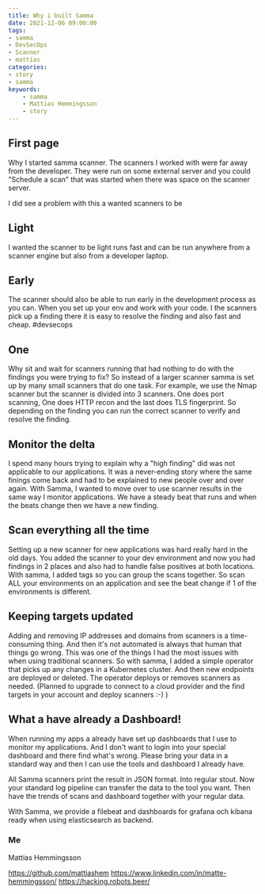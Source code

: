 ```yaml
---
title: Why i built Samma
date: 2021-12-06 09:00:00
tags:
- samma
- DevSecOps
- Scanner
- mattias
categories:
- story
- samma
keywords:
    - samma
    - Mattias Hemmingsson
    - story
---
```





## First page
Why I started samma scanner. The scanners I worked with were far away from the developer. They were run on some external server and you could "Schedule a scan" that was started when there was space on the scanner server.

I did see a problem with this a wanted scanners to be 

## Light
I wanted the scanner to be light runs fast and can be run anywhere from a scanner engine but also from a developer laptop.

## Early
The scanner should also be able to run early in the development process as you can. When you set up your env and work with your code. I the scanners pick up a finding there it is easy to resolve the finding and also fast and cheap. #devsecops

## One 
Why sit and wait for scanners running that had nothing to do with the findings you were trying to fix?
So instead of a larger scanner samma is set up by many small scanners that do one task.
For example, we use the Nmap scanner but the scanner is divided into 3 scanners. One does port scanning, One does HTTP recon and the last does TLS fingerprint.
So depending on the finding you can run the correct scanner to verify and resolve the finding.

## Monitor the delta 
I spend many hours trying to explain why a "high finding" did was not applicable to our applications. 
It was a never-ending story where the same finings come back and had to be explained to new people over and over again.
With Samma, I wanted to move over to use scanner results in the same way I monitor applications. We have a steady beat that runs and when the beats change then we have a new finding.

## Scan everything all the time
Setting up a new scanner for new applications was hard really hard in the old days. You added the scanner to your dev environment and now you had findings in 2 places and also had to handle false positives at both locations.
With samma, I added tags so you can group the scans together.
So scan ALL your environments on an application and see the beat change if 1 of the environments is different.


## Keeping targets updated
Adding and removing IP addresses and domains from scanners is a time-consuming thing. And then it's not automated is always that human that things go wrong. This was one of the things I had the most issues with when using traditional scanners.
So with samma, I added a simple operator that picks up any changes in a Kubernetes cluster. And then new endpoints are deployed or deleted. The operator deploys or removes scanners as needed.
(Planned to upgrade to connect to a cloud provider and the find targets in your account and deploy scanners :-) )


## What a have already a Dashboard!
When running my apps a already have set up dashboards that I use to monitor my applications. And I don't want to login into your special dashboard and there find what's wrong. Please bring your data in a standard way and then I can use the tools and dashboard I already have.

All Samma scanners print the result in JSON format. Into regular stout. Now your standard log pipeline can transfer the data to the tool you want.
Then have the trends of scans and dashboard together with your regular data.

With Samma, we provide a filebeat and dashboards for grafana och kibana ready when using elasticsearch as backend.


### Me

Mattias Hemmingsson

https://github.com/mattiashem
https://www.linkedin.com/in/matte-hemmingsson/
https://hacking.robots.beer/


